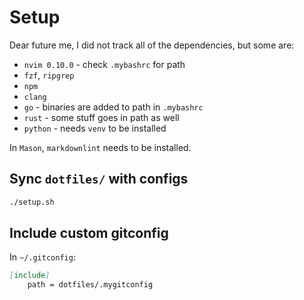 # Setup

Dear future me, I did not track all of the dependencies, but some are:

- `nvim 0.10.0` - check `.mybashrc` for path
- `fzf`, `ripgrep`
- `npm`
- `clang`
- `go` - binaries are added to path in `.mybashrc`
- `rust` - some stuff goes in path as well
- `python` - needs `venv` to be installed

In `Mason`, `markdownlint` needs to be installed.

## Sync `dotfiles/` with configs

```bash
./setup.sh
```

## Include custom gitconfig

In `~/.gitconfig`:

```md
[include]
    path = dotfiles/.mygitconfig
```
